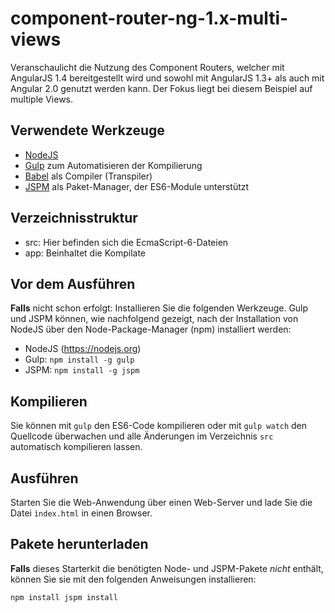 # component-router-ng-1.x-multi-views 

Veranschaulicht die Nutzung des Component Routers, welcher mit AngularJS 1.4 bereitgestellt wird und sowohl mit AngularJS 1.3+ als auch mit Angular 2.0 genutzt werden kann. Der Fokus liegt bei diesem Beispiel auf multiple Views.

## Verwendete Werkzeuge

- [NodeJS](https://nodejs.org)
- [Gulp](http://gulpjs.com/) zum Automatisieren der Kompilierung
- [Babel](https://babeljs.io/) als Compiler (Transpiler)
- [JSPM](http://jspm.io/) als Paket-Manager, der ES6-Module unterstützt

## Verzeichnisstruktur

- src: Hier befinden sich die EcmaScript-6-Dateien
- app: Beinhaltet die Kompilate

## Vor dem Ausführen

**Falls** nicht schon erfolgt: Installieren Sie die folgenden Werkzeuge. Gulp und JSPM können, wie nachfolgend gezeigt, nach der Installation von NodeJS über den Node-Package-Manager (npm) installiert werden: 

- NodeJS (https://nodejs.org)
- Gulp: ``npm install -g gulp``
- JSPM: ``npm install -g jspm``

## Kompilieren 

Sie können mit ``gulp`` den ES6-Code kompilieren oder mit ``gulp watch`` den Quellcode überwachen und alle Änderungen im Verzeichnis ``src`` automatisch kompilieren lassen.

## Ausführen

Starten Sie die Web-Anwendung über einen Web-Server und lade Sie die Datei ``ìndex.html`` in einen Browser.

## Pakete herunterladen

**Falls** dieses Starterkit die benötigten Node- und JSPM-Pakete *nicht* enthält, können Sie sie mit den folgenden Anweisungen installieren:

``
npm install
jspm install
``